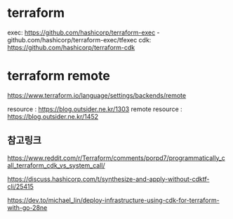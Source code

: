 # terraform
exec: https://github.com/hashicorp/terraform-exec
    - github.com/hashicorp/terraform-exec/tfexec
cdk: https://github.com/hashicorp/terraform-cdk



# terraform remote
https://www.terraform.io/language/settings/backends/remote

resource : https://blog.outsider.ne.kr/1303
remote resource : https://blog.outsider.ne.kr/1452

## 참고링크
https://www.reddit.com/r/Terraform/comments/porpd7/programmatically_call_terraform_cdk_vs_system_call/

https://discuss.hashicorp.com/t/synthesize-and-apply-without-cdktf-cli/25415


https://dev.to/michael_lin/deploy-infrastructure-using-cdk-for-terraform-with-go-28ne


